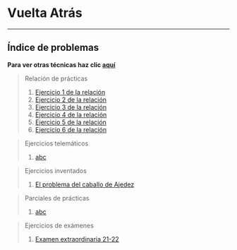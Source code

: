 # Vuelta Atrás

***

## Índice de problemas

**Para ver otras técnicas haz clic [aquí](../README.md)**

> Relación de prácticas
> 1. [Ejercicio 1 de la relación](./relacion1.md)
> 2. [Ejercicio 2 de la relación](./relacion2.md)
> 3. [Ejercicio 3 de la relación](./relacion3.md)
> 4. [Ejercicio 4 de la relación]()
> 5. [Ejercicio 5 de la relación]()
> 6. [Ejercicio 6 de la relación](./relacion6.md)

> Ejercicios telemáticos
> 1. [abc]()

> Ejercicios inventados
> 1. [El problema del caballo de Ajedez](./problemaCaballo64.md)

> Parciales de prácticas
> 1. [abc]()

> Ejercicios de exámenes
> 1. [Examen extraordinaria 21-22](./examen2122extra.md)